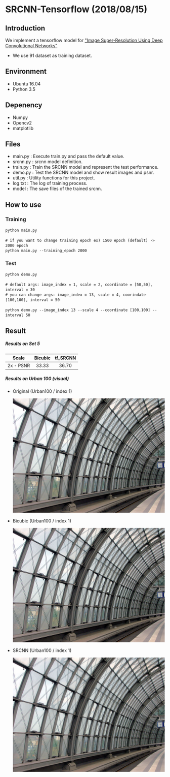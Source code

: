 # SRCNN-Tensorflow (2018/08/15)

## Introduction
We implement a tensorflow model for ["Image Super-Resolution Using Deep Convolutional Networks"](https://arxiv.org/pdf/1501.00092.pdf)
 - We use 91 dataset as training dataset.
 
## Environment
- Ubuntu 16.04
- Python 3.5

## Depenency
- Numpy
- Opencv2
- matplotlib

## Files
- main.py : Execute train.py and pass the default value.
- srcnn.py : srcnn model definition.
- train.py : Train the SRCNN model and represent the test performance.
- demo.py : Test the SRCNN model and show result images and psnr.
- util.py : Utility functions for this project.
- log.txt : The log of training process.
- model : The save files of the trained srcnn.

## How to use
### Training
```shell
python main.py

# if you want to change training epoch ex) 1500 epoch (default) -> 2000 epoch
python main.py --training_epoch 2000
```

### Test
```shell
python demo.py

# default args: image_index = 1, scale = 2, coordinate = [50,50], interval = 30 
# you can change args: image_index = 13, scale = 4, coorindate [100,100], interval = 50

python demo.py --image_index 13 --scale 4 --coordinate [100,100] --interval 50
```

## Result
##### Results on Set 5

|  Scale    | Bicubic | tf_SRCNN |
|:---------:|:-------:|:----:|
| 2x - PSNR|   33.33	|   36.70	|

##### Results on Urban 100 (visual)
- Original (Urban100 / index 1)

  ![Imgur](https://github.com/DevKiHyun/SRCNN-Tensorflow/blob/master/result/original.png)
 
 - Bicubic (Urban100 / index 1)

    ![Imgur](https://github.com/DevKiHyun/SRCNN-Tensorflow/blob/master/result/bicubic.png)
 
 - SRCNN (Urban100 / index 1)
 
    ![Imgur](https://github.com/DevKiHyun/SRCNN-Tensorflow/blob/master/result/SRCNN.png)

